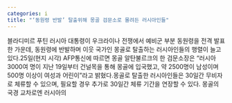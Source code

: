 ```yaml
---
categories: i
title: "‘동원령 반발’ 탈출위해 몽골 검문소로 몰려든 러시아인들"
---
```

블라디미르 푸틴 러시아 대통령이 우크라이나 전쟁에서 예비군 부분 동원령을 전격 발표한 가운데, 동원령에 반발하며 이웃 국가인 몽골로 탈출하는 러시아인들의 행렬이 늘고 있다.25일(현지 시각) AFP통신에 따르면 몽골 알탄불르크의 한 검문소장은 “러시아 3000여 명이 지난 19일부터 건널목을 통해 몽골에 입국했고, 약 2500명이 남성이며 500명 이상이 여성과 어린이”라고 밝혔다.몽골로 탈출한 러시아인들은 30일간 무비자로 체류할 수 있으며, 필요할 경우 추가로 30일간 체류 기간을 연장할 수 있다. 몽골의 국경 교차로엔 러시아의